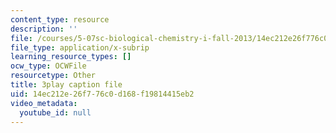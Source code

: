 ```yaml
---
content_type: resource
description: ''
file: /courses/5-07sc-biological-chemistry-i-fall-2013/14ec212e26f776c0d168f19814415eb2_345Wz_7CrN4.srt
file_type: application/x-subrip
learning_resource_types: []
ocw_type: OCWFile
resourcetype: Other
title: 3play caption file
uid: 14ec212e-26f7-76c0-d168-f19814415eb2
video_metadata:
  youtube_id: null
---
```

